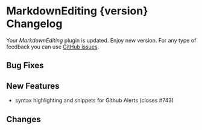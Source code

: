 # MarkdownEditing {version} Changelog

Your _MarkdownEditing_ plugin is updated. Enjoy new version. For any type of
feedback you can use [GitHub issues][issues].

## Bug Fixes

## New Features

- syntax highlighting and snippets for Github Alerts (closes #743)

## Changes

[issues]: https://github.com/SublimeText-Markdown/MarkdownEditing/issues

